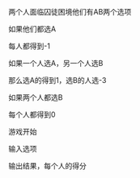 两个人面临囚徒困境他们有AB两个选项

如果他们都选A

每人都得到-1

如果一个人选A，另一个人选B

那么选A的得到1，选B的人选-3

如果两个人都选B

每个人都得到0



游戏开始

输入选项

输出结果，每个人的得分

